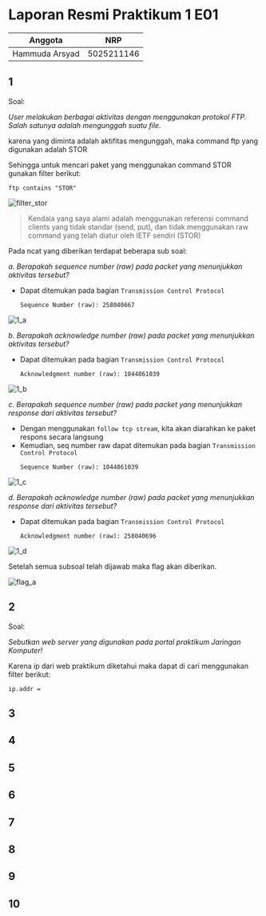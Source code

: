 # Laporan Resmi Praktikum 1 E01
|Anggota        |NRP        |
|---------------|-----------|
|Hammuda Arsyad |5025211146 |

## 1

Soal: 

*User melakukan berbagai aktivitas dengan menggunakan protokol FTP. Salah satunya adalah mengunggah suatu file.*

karena yang diminta adalah aktifitas mengunggah, maka command ftp yang digunakan adalah STOR

Sehingga untuk mencari paket yang menggunakan command STOR gunakan filter berikut:
```
ftp contains "STOR"
```

![filter_stor]()

> Kendala yang saya alami adalah menggunakan referensi command clients yang tidak standar (send, put), dan tidak menggunakan raw command yang telah diatur oleh IETF sendiri (STOR)

Pada ncat yang diberikan terdapat beberapa sub soal:

*a. Berapakah sequence number (raw) pada packet yang menunjukkan aktivitas tersebut?*

* Dapat ditemukan pada bagian `Transmission Control Protocol`
    ```
    Sequence Number (raw): 258040667
    ```

![1_a]()

*b. Berapakah acknowledge number (raw) pada packet yang menunjukkan aktivitas tersebut?*

* Dapat ditemukan pada bagian `Transmission Control Protocol`
    ```
    Acknowledgment number (raw): 1044861039
    ```

![1_b]()

*c. Berapakah sequence number (raw) pada packet yang menunjukkan response dari aktivitas tersebut?*

* Dengan menggunakan `follow tcp stream`, kita akan diarahkan ke paket respons secara langsung
* Kemudian, seq number raw dapat ditemukan pada bagian `Transmission Control Protocol`
    ```
    Sequence Number (raw): 1044861039
    ```

![1_c]()

*d. Berapakah acknowledge number (raw) pada packet yang menunjukkan response dari aktivitas tersebut?*

* Dapat ditemukan pada bagian `Transmission Control Protocol`
    ```
    Acknowledgment number (raw): 258040696
    ```

![1_d]()

Setelah semua subsoal telah dijawab maka flag akan diberikan.

![flag_a]()

## 2

Soal:

*Sebutkan web server yang digunakan pada portal praktikum Jaringan Komputer!*

Karena ip dari web praktikum diketahui maka dapat di cari menggunakan filter berikut:
```
ip.addr =
```

## 3

## 4

## 5

## 6

## 7

## 8

## 9

## 10
